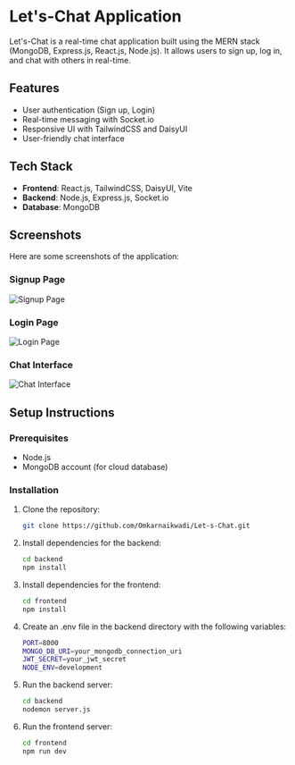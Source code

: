 <!-- ### Setup .env file
```js
PORT=...
MONGO_DB_URI=...
JWT_SECRET=...
NODE_ENV=...
```
### Build the app
```shell
npm run build
```
### Start the app
```shell
npm start
``` -->
# Let's-Chat Application

Let's-Chat is a real-time chat application built using the MERN stack (MongoDB, Express.js, React.js, Node.js). It allows users to sign up, log in, and chat with others in real-time.

## Features
- User authentication (Sign up, Login)
- Real-time messaging with Socket.io
- Responsive UI with TailwindCSS and DaisyUI
- User-friendly chat interface

## Tech Stack
- **Frontend**: React.js, TailwindCSS, DaisyUI, Vite
- **Backend**: Node.js, Express.js, Socket.io
- **Database**: MongoDB

## Screenshots
Here are some screenshots of the application:

### Signup Page
![Signup Page](./ScreenShots/signup.png)

### Login Page
![Login Page](./ScreenShots/login.png)

### Chat Interface
![Chat Interface](./ScreenShots/chatinter.png)

## Setup Instructions

### Prerequisites
- Node.js
- MongoDB account (for cloud database)

### Installation

1. Clone the repository:
   ```bash
   git clone https://github.com/Omkarnaikwadi/Let-s-Chat.git

2. Install dependencies for the backend:
    ```bash
    cd backend
    npm install

3. Install dependencies for the frontend:
    ```bash
    cd frontend
    npm install

4. Create an .env file in the backend directory with the following variables:

    ```bash
    PORT=8000
    MONGO_DB_URI=your_mongodb_connection_uri
    JWT_SECRET=your_jwt_secret
    NODE_ENV=development

5. Run the backend server:

    ```bash
    cd backend
    nodemon server.js

6. Run the frontend server:

    ```bash
    cd frontend
    npm run dev